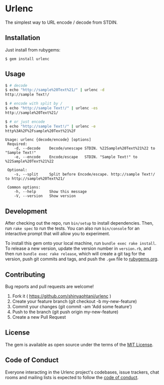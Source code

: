 # Urlenc

The simplest way to URL encode / decode from STDIN.

## Installation

Just install from rubygems:

    $ gem install urlenc

## Usage

```bash
$ # decode
$ echo "http://sample%20Text%21/" | urlenc -d
http://sample Text!/

$ # encode with split by /
$ echo "http://sample Text!/" | urlenc -es
http://sample%20Text%21/

$ # or just encode
$ echo "http://sample Text!/" | urlenc -e
http%3A%2F%2Fsample%20Text%21%2F
```

```
Usage: urlenc {decode/encode} [options]
 Required:
    -d, --decode    Decode/unescape STDIN. %22Sample%20Text%21%22 to "Sample Text!"
    -e, --encode    Encode/escape   STDIN. "Sample Text!" to %22Sample%20Text%21%22

 Optional:
    -s, --split     Split before Encode/escape. http://sample Text!/ to http://sample%20Text%21/

 Common options:
    -h, --help      Show this message
    -V, --version   Show version
```

## Development

After checking out the repo, run `bin/setup` to install dependencies. Then, run `rake spec` to run the tests. You can also run `bin/console` for an interactive prompt that will allow you to experiment.

To install this gem onto your local machine, run `bundle exec rake install`. To release a new version, update the version number in `version.rb`, and then run `bundle exec rake release`, which will create a git tag for the version, push git commits and tags, and push the `.gem` file to [rubygems.org](https://rubygems.org).

## Contributing

Bug reports and pull requests are welcome!
1. Fork it ( https://github.com/shinyaohtani/urlenc )
1. Create your feature branch (git checkout -b my-new-feature)
1. Commit your changes (git commit -am 'Add some feature')
1. Push to the branch (git push origin my-new-feature)
1. Create a new Pull Request


## License

The gem is available as open source under the terms of the [MIT License](https://opensource.org/licenses/MIT).

## Code of Conduct

Everyone interacting in the Urlenc project's codebases, issue trackers, chat rooms and mailing lists is expected to follow the [code of conduct](https://github.com/[USERNAME]/urlenc/blob/master/CODE_OF_CONDUCT.md).
